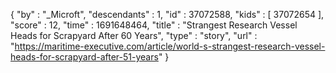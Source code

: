 {
  "by" : "_Microft",
  "descendants" : 1,
  "id" : 37072588,
  "kids" : [ 37072654 ],
  "score" : 12,
  "time" : 1691648464,
  "title" : "Strangest Research Vessel Heads for Scrapyard After 60 Years",
  "type" : "story",
  "url" : "https://maritime-executive.com/article/world-s-strangest-research-vessel-heads-for-scrapyard-after-51-years"
}
